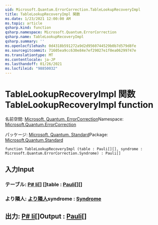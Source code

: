 ```yaml
---
uid: Microsoft.Quantum.ErrorCorrection.TableLookupRecoveryImpl
title: TableLookupRecoveryImpl 関数
ms.date: 1/23/2021 12:00:00 AM
ms.topic: article
qsharp.kind: function
qsharp.namespace: Microsoft.Quantum.ErrorCorrection
qsharp.name: TableLookupRecoveryImpl
qsharp.summary: ''
ms.openlocfilehash: 0d4318b591272a9d2d9560744529b0b7d579d8fe
ms.sourcegitcommit: 71605ea9cc630e84e7ef29027e1f0ea06299747e
ms.translationtype: MT
ms.contentlocale: ja-JP
ms.lasthandoff: 01/26/2021
ms.locfileid: "98850032"
---
```

# <a name="tablelookuprecoveryimpl-function"></a><span data-ttu-id="9cfa2-102">TableLookupRecoveryImpl 関数</span><span class="sxs-lookup"><span data-stu-id="9cfa2-102">TableLookupRecoveryImpl function</span></span>

<span data-ttu-id="9cfa2-103">名前空間: [Microsoft. Quantum. ErrorCorrection](xref:Microsoft.Quantum.ErrorCorrection)</span><span class="sxs-lookup"><span data-stu-id="9cfa2-103">Namespace: [Microsoft.Quantum.ErrorCorrection](xref:Microsoft.Quantum.ErrorCorrection)</span></span>

<span data-ttu-id="9cfa2-104">パッケージ: [Microsoft. Quantum. Standard](https://nuget.org/packages/Microsoft.Quantum.Standard)</span><span class="sxs-lookup"><span data-stu-id="9cfa2-104">Package: [Microsoft.Quantum.Standard](https://nuget.org/packages/Microsoft.Quantum.Standard)</span></span>




```qsharp
function TableLookupRecoveryImpl (table : Pauli[][], syndrome : Microsoft.Quantum.ErrorCorrection.Syndrome) : Pauli[]
```


## <a name="input"></a><span data-ttu-id="9cfa2-105">入力</span><span class="sxs-lookup"><span data-stu-id="9cfa2-105">Input</span></span>

### <a name="table--pauli"></a><span data-ttu-id="9cfa2-106">テーブル: [P# li](xref:microsoft.quantum.lang-ref.pauli)[] []</span><span class="sxs-lookup"><span data-stu-id="9cfa2-106">table : [Pauli](xref:microsoft.quantum.lang-ref.pauli)[][]</span></span>




### <a name="syndrome--syndrome"></a><span data-ttu-id="9cfa2-107">より隣人: [より隣人](xref:Microsoft.Quantum.ErrorCorrection.Syndrome)</span><span class="sxs-lookup"><span data-stu-id="9cfa2-107">syndrome : [Syndrome](xref:Microsoft.Quantum.ErrorCorrection.Syndrome)</span></span>





## <a name="output--pauli"></a><span data-ttu-id="9cfa2-108">出力: [P# li](xref:microsoft.quantum.lang-ref.pauli)[]</span><span class="sxs-lookup"><span data-stu-id="9cfa2-108">Output : [Pauli](xref:microsoft.quantum.lang-ref.pauli)[]</span></span>

